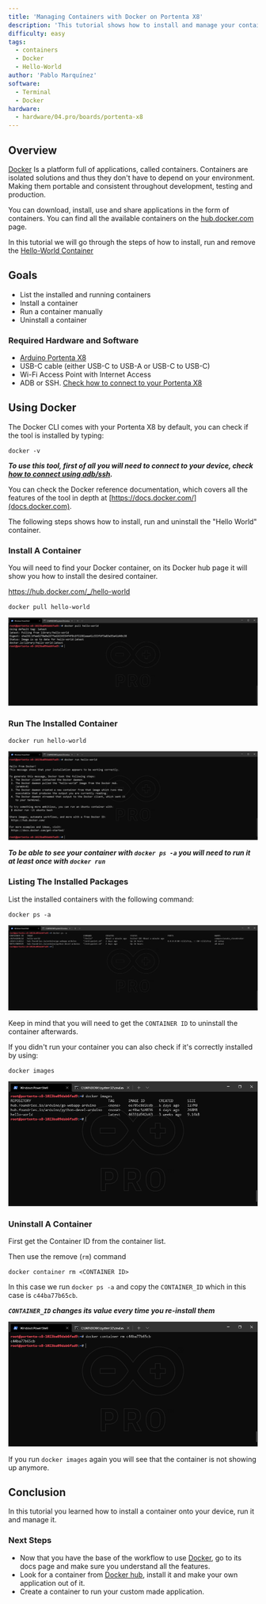 ```yaml
---
title: 'Managing Containers with Docker on Portenta X8'
description: 'This tutorial shows how to install and manage your containers using Docker.'
difficulty: easy
tags:
  - containers
  - Docker
  - Hello-World
author: 'Pablo Marquínez'
software:
  - Terminal
  - Docker
hardware:
  - hardware/04.pro/boards/portenta-x8
---
```


## Overview

[Docker](http://docker.com) Is a platform full of applications, called containers. Containers are isolated solutions and thus they don't have to depend on your environment. Making them portable and consistent throughout development, testing and production.

You can download, install, use and share applications in the form of containers. You can find all the available containers on the [hub.docker.com](hub.docker.com) page.

In this tutorial we will go through the steps of how to install, run and remove the [Hello-World Container](https://hub.docker.com/_/hello-world)

## Goals

- List the installed and running containers
- Install a container
- Run a container manually
- Uninstall a container

### Required Hardware and Software

- [Arduino Portenta X8](https://store.arduino.cc/products/portenta-x8)
- USB-C cable (either USB-C to USB-A or USB-C to USB-C)
- Wi-Fi Access Point with Internet Access
- ADB or SSH. [Check how to connect to your Portenta X8](docs.arduino.cc/tutorials/portenta-x8/out-of-the-box#controlling-portenta-x8-through-the-terminal)

## Using Docker

The Docker CLI comes with your Portenta X8 by default, you can check if the tool is installed by typing:
```
docker -v
```

***To use this tool, first of all you will need to connect to your device, check [how to connect using adb/ssh](/tutorials/portenta-x8/out-of-the-box#controlling-portenta-x8-through-the-terminal).***

You can check the Docker reference documentation, which covers all the features of the tool in depth at [https://docs.docker.com/](docs.docker.com).

The following steps shows how to install, run and uninstall the "Hello World" container.

### Install A Container

You will need to find your Docker container, on its Docker hub page it will show you how to install the desired container.

https://hub.docker.com/_/hello-world

```
docker pull hello-world
```

![Docker CLI pulling a container](assets/docker-pull.png)

### Run The Installed Container

```
docker run hello-world
```

![Docker CLI running Hello World app](assets/docker-run.png)

***To be able to see your container with `docker ps -a` you will need to run it at least once with `docker run`***

### Listing The Installed Packages
List the installed containers with the following command: 
``` 
docker ps -a
```

![Docker CLI listing all the installed containers](assets/docker-ps.png)

Keep in mind that you will need to get the `CONTAINER ID` to uninstall the container afterwards.

If you didn't run your container you can also check if it's correctly installed by using:
```
docker images
```

![Docker CLI images](assets/docker-images.png)

### Uninstall A Container

First get the Container ID from the container list.

Then use the remove (`rm`) command 
```
docker container rm <CONTAINER ID>
```

In this case we run `docker ps -a` and copy the `CONTAINER_ID` which in this case is `c44ba77b65cb`.

***`CONTAINER_ID` changes its value every time you re-install them***

![Docker CLI container uninstall](assets/docker-container-rm.png)

If you run `docker images` again you will see that the container is not showing up anymore.

## Conclusion

In this tutorial you learned how to install a container onto your device, run it and manage it.

### Next Steps

- Now that you have the base of the workflow to use [Docker](https://docker.com), go to its docs page and make sure you understand all the features.
- Look for a container from [Docker hub](http://hub.docker.com), install it and make your own application out of it.
- Create a container to run your custom made application.
